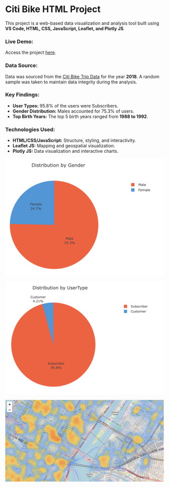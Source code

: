 # Citi Bike HTML Project

This project is a web-based data visualization and analysis tool built using **VS Code, HTML, CSS, JavaScript, Leaflet, and Plotly JS**. 

### Live Demo:
Access the project [here](https://datasciencedallas2025.github.io/citiBike_B/).

### Data Source:
Data was sourced from the [Citi Bike Trip Data](https://s3.amazonaws.com/tripdata/index.html) for the year **2018**. A random sample was taken to maintain data integrity during the analysis.

### Key Findings:
- **User Types:** 95.8% of the users were Subscribers.
- **Gender Distribution:** Males accounted for 75.3% of users.
- **Top Birth Years:** The top 5 birth years ranged from **1988 to 1992**.

### Technologies Used:
- **HTML/CSS/JavaScript:** Structure, styling, and interactivity.
- **Leaflet JS:** Mapping and geospatial visualization.
- **Plotly JS:** Data visualization and interactive charts.

![Gender Plotly Chart](./html_images/gender.png)

![User Type Plotly Chart](./html_images/user_type.png)

![Heat Map](./html_images/heat_map.png)